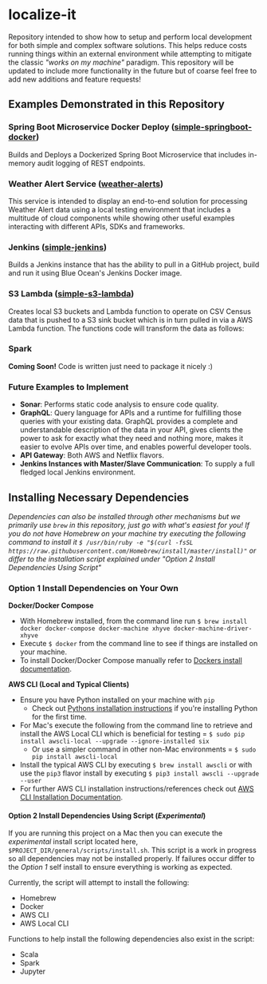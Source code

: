 # localize-it
Repository intended to show how to setup and perform local development for both simple and complex software solutions. This helps reduce costs running things within an external environment while attempting to mitigate the classic _"works on my machine"_ paradigm. This repository will be updated to include more functionality in the future but of coarse feel free to add new additions and feature requests!

## Examples Demonstrated in this Repository
### Spring Boot Microservice Docker Deploy ([simple-springboot-docker](simple-springboot-docker))
Builds and Deploys a Dockerized Spring Boot Microservice that includes in-memory audit logging of REST endpoints.

### Weather Alert Service ([weather-alerts](weather-alerts))
This service is intended to display an end-to-end solution for processing Weather Alert data using a local testing environment that includes a multitude of cloud components while showing other useful examples interacting with different APIs, SDKs and frameworks.

### Jenkins ([simple-jenkins](simple-jenkins))
Builds a Jenkins instance that has the ability to pull in a GitHub project, build and run it using Blue Ocean's Jenkins Docker image.

### S3 Lambda ([simple-s3-lambda](simple-s3-lambda))
Creates local S3 buckets and Lambda function to operate on CSV Census data that is pushed to a S3 sink bucket which is in turn pulled in via a AWS Lambda function. The functions code will transform the data as follows:

### Spark
**Coming Soon!** Code is written just need to package it nicely :)

### Future Examples to Implement
- **Sonar**: Performs static code analysis to ensure code quality.
- **GraphQL**: Query language for APIs and a runtime for fulfilling those queries with your existing data. GraphQL provides a complete and understandable description of the data in your API, gives clients the power to ask for exactly what they need and nothing more, makes it easier to evolve APIs over time, and enables powerful developer tools.
- **API Gateway**: Both AWS and Netflix flavors.
- **Jenkins Instances with Master/Slave Communication**: To supply a full fledged local Jenkins environment.

## Installing Necessary Dependencies
_Dependencies can also be installed through other mechanisms but we primarily use `brew` in this repository, just go with what's easiest for you! If you do not have Homebrew on your machine try executing the following command to install it `$ /usr/bin/ruby -e "$(curl -fsSL https://raw.githubusercontent.com/Homebrew/install/master/install)"` or differ to the installation script explained under "Option 2 Install Dependencies Using Script"_

### Option 1 Install Dependencies on Your Own
**Docker/Docker Compose**
- With Homebrew installed, from the command line run `$ brew install docker docker-compose docker-machine xhyve docker-machine-driver-xhyve`
- Execute `$ docker` from the command line to see if things are installed on your machine.
- To install Docker/Docker Compose manually refer to [Dockers install documentation](https://docs.docker.com/compose/install/).

**AWS CLI (Local and Typical Clients)**
- Ensure you have Python installed on your machine with `pip`
  - Check out [Pythons installation instructions](https://wiki.python.org/moin/BeginnersGuide/Download) if you're installing Python for the first time.
- For Mac's execute the following from the command line to retrieve and install the AWS Local CLI which is beneficial for testing = `$ sudo pip install awscli-local --upgrade --ignore-installed six`
  - Or use a simpler command in other non-Mac environments = `$ sudo pip install awscli-local`
- Install the typical AWS CLI by executing `$ brew install awscli` or with use the `pip3` flavor install by executing `$ pip3 install awscli --upgrade --user`
- For further AWS CLI installation instructions/references check out [AWS CLI Installation Documentation](https://docs.aws.amazon.com/cli/latest/userguide/cli-chap-install.html).

#### Option 2 Install Dependencies Using Script (_Experimental_)
If you are running this project on a Mac then you can execute the _experimental_ install script located here, `$PROJECT_DIR/general/scripts/install.sh`. This script is a work in progress so all dependencies may not be installed properly. If failures occur differ to the _Option 1_ self install to ensure everything is working as expected.

Currently, the script will attempt to install the following:
- Homebrew
- Docker
- AWS CLI
- AWS Local CLI

Functions to help install the following dependencies also exist in the script:
- Scala
- Spark
- Jupyter
